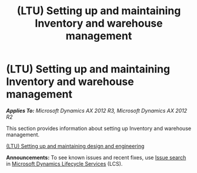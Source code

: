 ﻿---
title: (LTU) Setting up and maintaining Inventory and warehouse management
TOCTitle: (LTU) Setting up and maintaining Inventory and warehouse management
ms:assetid: ba2cedf8-87d1-4892-8b2d-18e768ee48a3
ms:mtpsurl: https://technet.microsoft.com/en-us/library/JJ665169(v=AX.60)
ms:contentKeyID: 49386750
ms.date: 04/18/2014
mtps_version: v=AX.60
---

# (LTU) Setting up and maintaining Inventory and warehouse management 


_**Applies To:** Microsoft Dynamics AX 2012 R3, Microsoft Dynamics AX 2012 R2_

This section provides information about setting up Inventory and warehouse management.

[(LTU) Setting up and maintaining design and engineering](ltu-setting-up-and-maintaining-design-and-engineering.md)

  
**Announcements:** To see known issues and recent fixes, use [Issue search](http://go.microsoft.com/fwlink/?linkid=389258) in [Microsoft Dynamics Lifecycle Services](http://go.microsoft.com/fwlink/?linkid=306505) (LCS).

